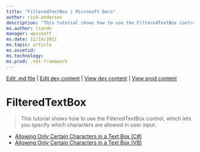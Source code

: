 ```yaml
---
title: "FilteredTextBox | Microsoft Docs"
author: rick-anderson
description: "This tutorial shows how to use the FilteredTextBox control, which lets you specify which characters are allowed in user input."
ms.author: riande
manager: wpickett
ms.date: 11/14/2011
ms.topic: article
ms.assetid: 
ms.technology: 
ms.prod: .net-framework
---
```

[Edit .md file](C:\Projects\msc\dev\Msc.Www\Web.ASP\App_Data\github\web-forms\overview\ajax-control-toolkit\index.md) | [Edit dev content](http://www.aspdev.net/umbraco#/content/content/edit/35849) | [View dev content](http://docs.aspdev.net/tutorials/web-forms/overview/ajax-control-toolkit/filteredtextbox/index.html) | [View prod content](http://www.asp.net/web-forms/overview/ajax-control-toolkit/filteredtextbox)

FilteredTextBox
====================
> This tutorial shows how to use the FilteredTextBox control, which lets you specify which characters are allowed in user input.


- [Allowing Only Certain Characters in a Text Box (C#)](allowing-only-certain-characters-in-a-text-box-cs.md)
- [Allowing Only Certain Characters in a Text Box (VB)](allowing-only-certain-characters-in-a-text-box-vb.md)